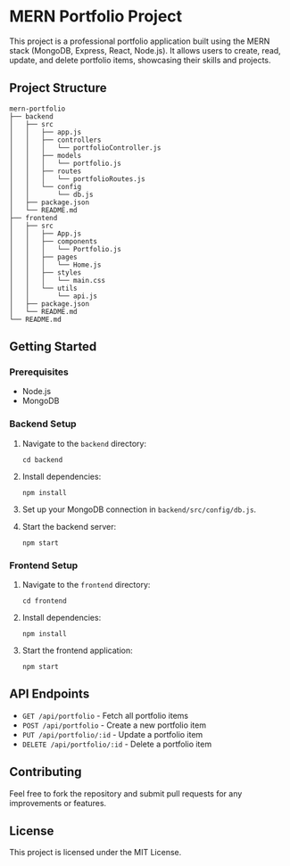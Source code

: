 # MERN Portfolio Project

This project is a professional portfolio application built using the MERN stack (MongoDB, Express, React, Node.js). It allows users to create, read, update, and delete portfolio items, showcasing their skills and projects.

## Project Structure

```
mern-portfolio
├── backend
│   ├── src
│   │   ├── app.js
│   │   ├── controllers
│   │   │   └── portfolioController.js
│   │   ├── models
│   │   │   └── portfolio.js
│   │   ├── routes
│   │   │   └── portfolioRoutes.js
│   │   └── config
│   │       └── db.js
│   ├── package.json
│   └── README.md
├── frontend
│   ├── src
│   │   ├── App.js
│   │   ├── components
│   │   │   └── Portfolio.js
│   │   ├── pages
│   │   │   └── Home.js
│   │   ├── styles
│   │   │   └── main.css
│   │   └── utils
│   │       └── api.js
│   ├── package.json
│   └── README.md
└── README.md
```

## Getting Started

### Prerequisites

- Node.js
- MongoDB

### Backend Setup

1. Navigate to the `backend` directory:
   ```
   cd backend
   ```

2. Install dependencies:
   ```
   npm install
   ```

3. Set up your MongoDB connection in `backend/src/config/db.js`.

4. Start the backend server:
   ```
   npm start
   ```

### Frontend Setup

1. Navigate to the `frontend` directory:
   ```
   cd frontend
   ```

2. Install dependencies:
   ```
   npm install
   ```

3. Start the frontend application:
   ```
   npm start
   ```

## API Endpoints

- `GET /api/portfolio` - Fetch all portfolio items
- `POST /api/portfolio` - Create a new portfolio item
- `PUT /api/portfolio/:id` - Update a portfolio item
- `DELETE /api/portfolio/:id` - Delete a portfolio item

## Contributing

Feel free to fork the repository and submit pull requests for any improvements or features.

## License

This project is licensed under the MIT License.
